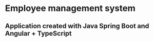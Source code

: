 # Employee management system

## Application created with Java Spring Boot and Angular + TypeScript 
 
